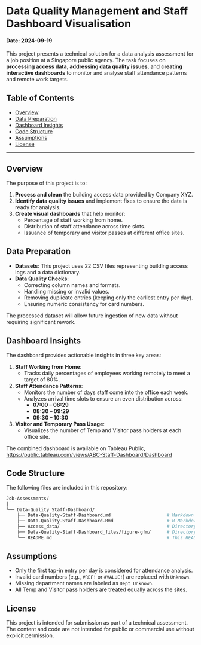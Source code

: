 # Data Quality Management and Staff Dashboard Visualisation

#### Date: 2024-09-19

This project presents a technical solution for a data analysis assessment for a job position at a Singapore public agency. The task focuses on **processing access data, addressing data quality issues**, and **creating interactive dashboards** to monitor and analyse staff attendance patterns and remote work targets.

## Table of Contents
- [Overview](#overview)  
- [Data Preparation](#data-preparation)  
- [Dashboard Insights](#dashboard-insights)  
- [Code Structure](#code-structure)  
- [Assumptions](#assumptions)  
- [License](#license)
<!--- [How to Use](#how-to-use)  -->
---

## Overview
The purpose of this project is to:
1. **Process and clean** the building access data provided by Company XYZ.
2. **Identify data quality issues** and implement fixes to ensure the data is ready for analysis.
3. **Create visual dashboards** that help monitor:
   - Percentage of staff working from home.
   - Distribution of staff attendance across time slots.
   - Issuance of temporary and visitor passes at different office sites.

## Data Preparation
- **Datasets**: This project uses 22 CSV files representing building access logs and a data dictionary.
- **Data Quality Checks**:  
  - Correcting column names and formats.
  - Handling missing or invalid values.
  - Removing duplicate entries (keeping only the earliest entry per day).
  - Ensuring numeric consistency for card numbers.

The processed dataset will allow future ingestion of new data without requiring significant rework.

## Dashboard Insights
The dashboard provides actionable insights in three key areas:
1. **Staff Working from Home**:
   - Tracks daily percentages of employees working remotely to meet a target of 80%.
2. **Staff Attendance Patterns**:
   - Monitors the number of days staff come into the office each week.
   - Analyzes arrival time slots to ensure an even distribution across:
     - **07:00 – 08:29**
     - **08:30 – 09:29**
     - **09:30 – 10:30**
3. **Visitor and Temporary Pass Usage**:
   - Visualizes the number of Temp and Visitor pass holders at each office site.

The combined dashboard is available on Tableau Public, https://public.tableau.com/views/ABC-Staff-Dashboard/Dashboard

## Code Structure
The following files are included in this repository:

```bash
Job-Assessments/
│
└── Data-Quality_Staff-Dashboard/
    ├── Data-Quality-Staff-Dashboard.md                     # Markdown file containing the code, plots and explanations
    ├── Data-Quality-Staff-Dashboard.Rmd                    # R Markdown file containing the code and explanations
    ├── Access_data/                                        # Directory containing CSV files for building access logs
    ├── Data-Quality-Staff-Dashboard_files/figure-gfm/      # Directory to store generated plots
    └── README.md                                           # This README file
```

## Assumptions
- Only the first tap-in entry per day is considered for attendance analysis.
- Invalid card numbers (e.g., `#REF!` or `#VALUE!`) are replaced with `Unknown`.
- Missing department names are labeled as `Dept Unknown`.
- All Temp and Visitor pass holders are treated equally across the sites.

## License
This project is intended for submission as part of a technical assessment. The content and code are not intended for public or commercial use without explicit permission.
